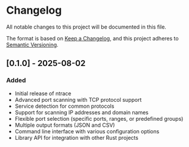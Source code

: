 # Changelog

All notable changes to this project will be documented in this file.

The format is based on [Keep a Changelog](https://keepachangelog.com/en/1.0.0/),
and this project adheres to [Semantic Versioning](https://semver.org/spec/v2.0.0.html).

## [0.1.0] - 2025-08-02

### Added
- Initial release of ntrace
- Advanced port scanning with TCP protocol support
- Service detection for common protocols
- Support for scanning IP addresses and domain names
- Flexible port selection (specific ports, ranges, or predefined groups)
- Multiple output formats (JSON and CSV)
- Command line interface with various configuration options
- Library API for integration with other Rust projects